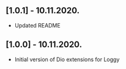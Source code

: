 ## [1.0.1] - 10.11.2020.

- Updated README

## [1.0.0] - 10.11.2020.

- Initial version of Dio extensions for Loggy